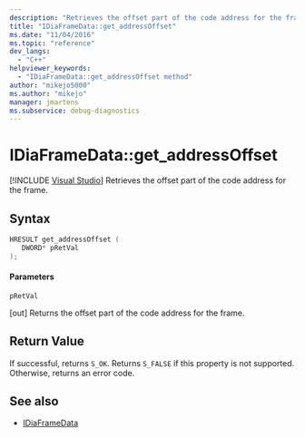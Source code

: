 ```yaml
---
description: "Retrieves the offset part of the code address for the frame."
title: "IDiaFrameData::get_addressOffset"
ms.date: "11/04/2016"
ms.topic: "reference"
dev_langs:
  - "C++"
helpviewer_keywords:
  - "IDiaFrameData::get_addressOffset method"
author: "mikejo5000"
ms.author: "mikejo"
manager: jmartens
ms.subservice: debug-diagnostics
---
```

# IDiaFrameData::get_addressOffset

 [!INCLUDE [Visual Studio](~/includes/applies-to-version/vs-windows-only.md)]
Retrieves the offset part of the code address for the frame.

## Syntax

```C++
HRESULT get_addressOffset ( 
   DWORD* pRetVal
);
```

#### Parameters
 `pRetVal`

[out] Returns the offset part of the code address for the frame.

## Return Value
 If successful, returns `S_OK`. Returns `S_FALSE` if this property is not supported. Otherwise, returns an error code.

## See also
- [IDiaFrameData](../../debugger/debug-interface-access/idiaframedata.md)
